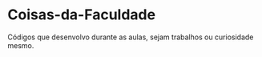 # Coisas-da-Faculdade
Códigos que desenvolvo durante as aulas, sejam trabalhos ou curiosidade mesmo.

